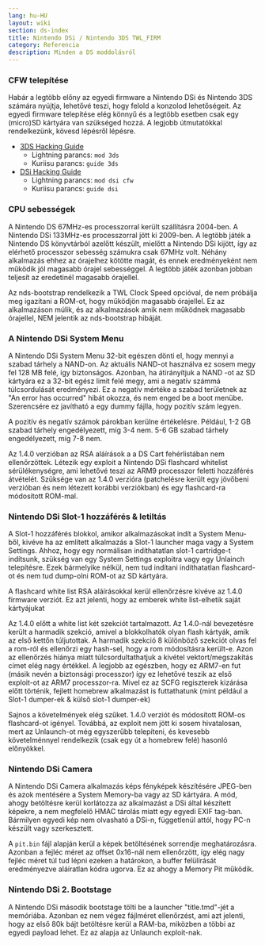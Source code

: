 ```yaml
---
lang: hu-HU
layout: wiki
section: ds-index
title: Nintendo DSi / Nintendo 3DS TWL_FIRM
category: Referencia
description: Minden a DS moddolásról
---
```


### CFW telepítése
Habár a legtöbb előny az egyedi firmware a Nintendo DSi és Nintendo 3DS számára nyújtja, lehetővé teszi, hogy felold a konzolod lehetőségeit. Az egyedi firmware telepítése elég könnyű és a legtöbb esetben csak egy (micro)SD kártyára van szükséged hozzá. A legjobb útmutatókkal rendelkezünk, kövesd lépésről lépésre.

- [3DS Hacking Guide](https://3ds.hacks.guide)
  - Lightning parancs: `mod 3ds`
  - Kuriisu parancs: `guide 3ds`
- [DSi Hacking Guide](https://dsi.cfw.guide)
  - Lightning parancs: `mod dsi cfw`
  - Kuriisu parancs: `guide dsi`

### CPU sebességek
A Nintendo DS 67MHz-es processzorral került szállításra 2004-ben. A Nintendo DSi 133MHz-es processzorral jött ki 2009-ben. A legtöbb játék a Nintendo DS könyvtárból azelőtt készült, mielőtt a Nintendo DSi kijött, így az elérhető processzor sebesség számukra csak 67MHz volt. Néhány alkalmazás ehhez az órajelhez kötötte magát, és ennek eredményeként nem működik jól magasabb órajel sebességgel. A legtöbb játék azonban jobban teljesít az eredetinél magasabb órajellel.

Az nds-bootstrap rendelkezik a TWL Clock Speed opcióval, de nem próbálja meg igazítani a ROM-ot, hogy működjön magasabb órajellel. Ez az alkalmazáson múlik, és az alkalmazások amik nem működnek magasabb órajellel, NEM jelentik az nds-bootstrap hibáját.

### A Nintendo DSi System Menu
A Nintendo DSi System Menu 32-bit egészen dönti el, hogy mennyi a szabad tárhely a NAND-on. Az aktuális NAND-ot használva ez sosem megy fel 128 MB felé, így biztonságos. Azonban, ha átirányítjuk a NAND -ot az SD kártyára ez a 32-bit egész limit felé megy, ami a negatív számmá túlcsordulását eredményezi. Ez a negatív mértéke a szabad területnek az "An error has occurred" hibát okozza, és nem enged be a boot menübe. Szerencsére ez javítható a egy dummy fájlla, hogy pozitív szám legyen.

A pozitív és negatív számok párokban kerülne értékelésre. Például, 1-2 GB szabad tárhely engedélyezett, míg 3-4 nem. 5-6 GB szabad tárhely engedélyezett, míg 7-8 nem.

Az 1.4.0 verzióban az RSA aláírások a a DS Cart fehérlistában nem ellenőrzöttek. Létezik egy exploit a Nintendo DSi flashcard whitelist sérülékenységre, ami lehetővé teszi az ARM9 processzor feletti hozzáférés átvételét. Szüksége van az 1.4.0 verzióra (patchelésre került egy jövőbeni verzióban és nem létezett korábbi verziókban) és egy flashcard-ra módosított ROM-mal.

### Nintendo DSi Slot-1 hozzáférés & letiltás
A Slot-1 hozzáférés blokkol, amikor alkalmazásokat indít a System Menu-ből, kivéve ha az említett alkalmazás a Slot-1 launcher maga vagy a System Settings. Ahhoz, hogy egy normálisan indíthatatlan slot-1 cartridge-t indítsunk, szükség van egy System Settings exploitra vagy egy Unlainch telepítésre. Ezek bármelyike nélkül, nem tud indítani indíthatatlan flashcard-ot és nem tud dump-olni ROM-ot az SD kártyára.

A flashcard white list RSA aláírásokkal kerül ellenőrzésre kivéve az 1.4.0 firmware verziót. Ez azt jelenti, hogy az emberek white list-elhetik saját kártyájukat

Az 1.4.0 előtt a white list két szekciót tartalmazott. Az 1.4.0-nál bevezetésre került a harmadik szekció, amivel a blokkolhatók olyan flash kártyák, amik az első kettőn túljutottak. A harmadik szekció 8 különböző szekciót olvas fel a rom-ról és ellenőrzi egy hash-sel, hogy a rom módosításra került-e. Azon az ellenőrzés hiánya miatt túlcsordultathatjuk a kivétel vektort/megszakítás címet elég nagy értékkel. A legjobb az egészben, hogy ez ARM7-en fut (másik nevén a biztonsági processzor) így ez lehetővé teszik az első exploit-ot az ARM7 processzor-ra. Mivel ez az SCFG regiszterek kizárása előtt történik, fejlett homebrew alkalmazást is futtathatunk (mint például a Slot-1 dumper-ek & külső slot-1 dumper-ek)

Sajnos a követelmények elég szűket. 1.4.0 verziót és módosított ROM-os flashcard-ot igényel. Továbbá, az exploit nem jött ki sosem hivatalosan, mert az Unlaunch-ot még egyszerűbb telepíteni, és kevesebb követelménnyel rendelkezik (csak egy út a homebrew felé) hasonló előnyökkel.

### Nintendo DSi Camera
A Nintendo DSi Camera alkalmazás képs fényképek készítésére JPEG-ben és azok mentésére a System Memory-ba vagy az SD kártyára. A mód, ahogy betöltésre kerül korlátozza az alkalmazást a DSi által készített képekre, a nem megfelelő HMAC tárolás miatt egy egyedi EXIF tag-ban. Bármilyen egyedi kép nem olvasható a DSi-n, függetlenül attól, hogy PC-n készült vagy szerkesztett.

A `pit.bin` fájl alapján kerül a képek betöltésének sorrendje meghatározásra. Azonban a fejléc méret az offset 0x16-nál nem ellenőrzött, így elég nagy fejléc méret túl tud lépni ezeken a határokon, a buffer felülírását eredményezve aláíratlan kódra ugorva. Ez az ahogy a Memory Pit működik.

### Nintendo DSi 2. Bootstage
A Nintendo DSi második bootstage tölti be a launcher "title.tmd"-jét a memóriába. Azonban ez nem végez fájlméret ellenőrzést, ami azt jelenti, hogy az első 80k bájt betöltésre kerül a RAM-ba, miközben a többi az egyedi payload lehet. Ez az alapja az Unlaunch exploit-nak.
